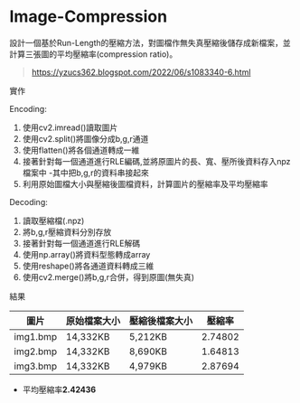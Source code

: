 # Image-Compression

設計一個基於Run-Length的壓縮方法，對圖檔作無失真壓縮後儲存成新檔案，並計算三張圖的平均壓縮率(compression ratio)。
> https://yzucs362.blogspot.com/2022/06/s1083340-6.html

實作

Encoding:
1. 使用cv2.imread()讀取圖片
2. 使用cv2.split()將圖像分成b,g,r通道
3. 使用flatten()將各個通道轉成一維
4. 接著針對每一個通道進行RLE編碼,並將原圖片的長、寬、壓所後資料存入npz檔案中
  -其中把b,g,r的資料串接起來
5. 利用原始圖檔大小與壓縮後圖檔資料，計算圖片的壓縮率及平均壓縮率

Decoding:
1. 讀取壓縮檔(.npz)
2. 將b,g,r壓縮資料分別存放
3. 接著針對每一個通道進行RLE解碼
4. 使用np.array()將資料型態轉成array
5. 使用reshape()將各通道資料轉成三維
6. 使用cv2.merge()將b,g,r合併，得到原圖(無失真)

結果

| 圖片 | 原始檔案大小 | 壓縮後檔案大小 | 壓縮率 | 
| --- | --- | --- | --- |
| img1.bmp | 14,332KB | 5,212KB | 2.74802 |
| img2.bmp | 14,332KB | 8,690KB | 1.64813 | 
| img3.bmp | 14,332KB | 4,979KB | 2.87694 |
- 平均壓縮率**2.42436** 
